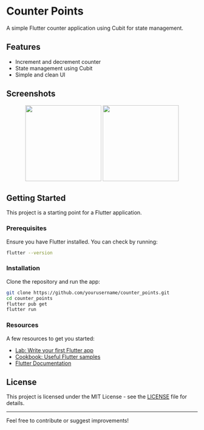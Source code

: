 # Counter Points

A simple Flutter counter application using Cubit for state management.

## Features
- Increment and decrement counter
- State management using Cubit
- Simple and clean UI

## Screenshots

<p align="center">
  <img src="C:\Users\userg\OneDrive\Documents\Camp Peresentation\screen1.png" width="200"> 
  <img src="C:\Users\userg\OneDrive\Documents\Camp Peresentation\screen2.png" width="200">
</p>

## Getting Started

This project is a starting point for a Flutter application.

### Prerequisites
Ensure you have Flutter installed. You can check by running:
```sh
flutter --version
```

### Installation
Clone the repository and run the app:
```sh
git clone https://github.com/yourusername/counter_points.git
cd counter_points
flutter pub get
flutter run
```

### Resources
A few resources to get you started:
- [Lab: Write your first Flutter app](https://docs.flutter.dev/get-started/codelab)
- [Cookbook: Useful Flutter samples](https://docs.flutter.dev/cookbook)
- [Flutter Documentation](https://docs.flutter.dev/)

## License
This project is licensed under the MIT License - see the [LICENSE](LICENSE) file for details.

---

Feel free to contribute or suggest improvements!
